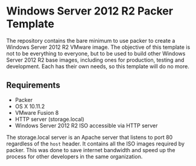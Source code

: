 # Windows Server 2012 R2 Packer Template

The repository contains the bare minimum to use packer to create a Windows Server 2012 R2 VMware image.  The objective of this template is not to be everything to everyone, but to be used to build other Windows Server 2012 R2 base images, including ones for production, testing and development. Each has their own needs, so this template will do no more.

## Requirements

* Packer
* OS X 10.11.2
* VMware Fusion 8
* HTTP server (storage.local)
* Windows Server 2012 R2 ISO accessible via HTTP server

The storage.local server is an Apache server that listens to port 80 regardless of the `host` header. It contains all the ISO images required by packer. This was done to save internet bandwidth and speed up the process for other developers in the same organization.  
